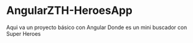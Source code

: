 # AngularZTH-HeroesApp
Aqui va un proyecto básico con Angular
Donde es un mini buscador con Super Heroes
